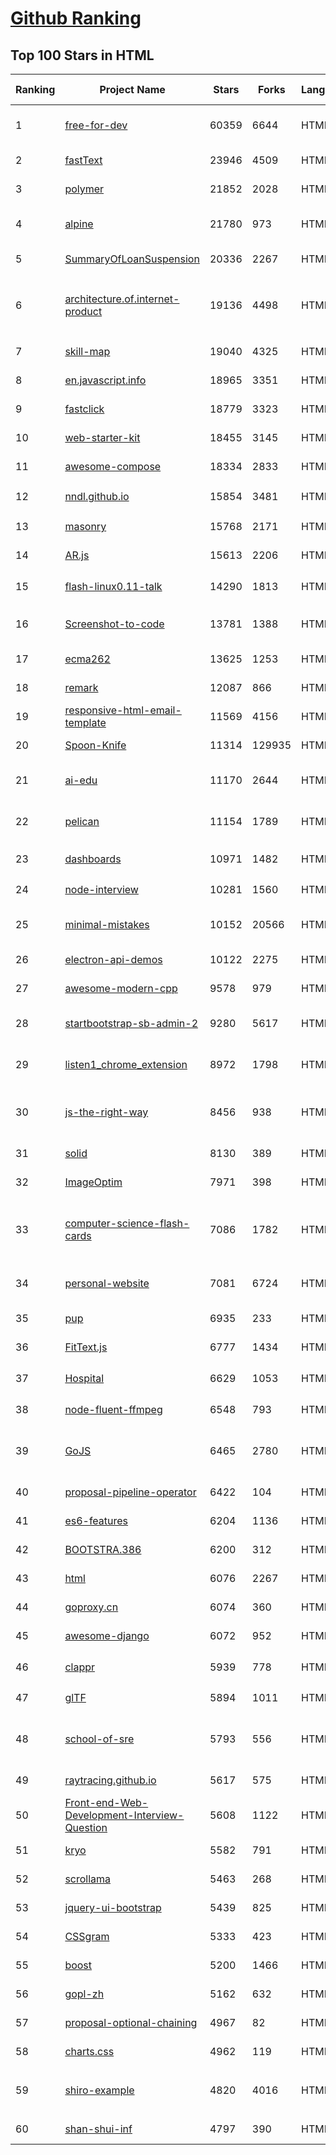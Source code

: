 [Github Ranking](../README.md)
==========

## Top 100 Stars in HTML

| Ranking | Project Name | Stars | Forks | Language | Open Issues | Description | Last Commit |
| ------- | ------------ | ----- | ----- | -------- | ----------- | ----------- | ----------- |
| 1 | [free-for-dev](https://github.com/ripienaar/free-for-dev) | 60359 | 6644 | HTML | 0 | A list of SaaS, PaaS and IaaS offerings that have free tiers of interest to devops and infradev | 2022-10-02T18:18:57Z |
| 2 | [fastText](https://github.com/facebookresearch/fastText) | 23946 | 4509 | HTML | 430 | Library for fast text representation and classification. | 2022-09-10T14:51:02Z |
| 3 | [polymer](https://github.com/Polymer/polymer) | 21852 | 2028 | HTML | 40 | Our original Web Component library. | 2022-06-03T21:59:52Z |
| 4 | [alpine](https://github.com/alpinejs/alpine) | 21780 | 973 | HTML | 19 | A rugged, minimal framework for composing JavaScript behavior in your markup.  | 2022-09-28T16:01:48Z |
| 5 | [SummaryOfLoanSuspension](https://github.com/WeNeedHome/SummaryOfLoanSuspension) | 20336 | 2267 | HTML | 0 | 全国各省市停贷通知汇总 | 2022-09-24T01:45:37Z |
| 6 | [architecture.of.internet-product](https://github.com/davideuler/architecture.of.internet-product) | 19136 | 4498 | HTML | 3 | 互联网公司技术架构，微信/淘宝/微博/腾讯/阿里/美团点评/百度/Google/Facebook/Amazon/eBay的架构，欢迎PR补充 | 2022-09-04T14:56:01Z |
| 7 | [skill-map](https://github.com/TeamStuQ/skill-map) | 19040 | 4325 | HTML | 67 | 程序员技能图谱 | 2022-09-08T07:16:01Z |
| 8 | [en.javascript.info](https://github.com/javascript-tutorial/en.javascript.info) | 18965 | 3351 | HTML | 73 | Modern JavaScript Tutorial  | 2022-10-02T19:09:05Z |
| 9 | [fastclick](https://github.com/ftlabs/fastclick) | 18779 | 3323 | HTML | 212 | Polyfill to remove click delays on browsers with touch UIs | 2021-08-13T16:01:47Z |
| 10 | [web-starter-kit](https://github.com/google/web-starter-kit) | 18455 | 3145 | HTML | 50 | Web Starter Kit - a workflow for multi-device websites | 2022-08-19T12:21:19Z |
| 11 | [awesome-compose](https://github.com/docker/awesome-compose) | 18334 | 2833 | HTML | 40 | Awesome Docker Compose samples | 2022-09-29T19:49:02Z |
| 12 | [nndl.github.io](https://github.com/nndl/nndl.github.io) | 15854 | 3481 | HTML | 70 | 《神经网络与深度学习》 邱锡鹏著 Neural Network and Deep Learning  | 2022-08-17T14:46:04Z |
| 13 | [masonry](https://github.com/desandro/masonry) | 15768 | 2171 | HTML | 60 | :love_hotel: Cascading grid layout plugin | 2021-10-03T09:17:12Z |
| 14 | [AR.js](https://github.com/jeromeetienne/AR.js) | 15613 | 2206 | HTML | 2 | Efficient Augmented Reality for the Web - 60fps on mobile! | 2022-04-28T04:47:17Z |
| 15 | [flash-linux0.11-talk](https://github.com/sunym1993/flash-linux0.11-talk) | 14290 | 1813 | HTML | 31 | 你管这破玩意叫操作系统源码 — 像小说一样品读 Linux 0.11 核心代码 | 2022-08-26T16:18:18Z |
| 16 | [Screenshot-to-code](https://github.com/emilwallner/Screenshot-to-code) | 13781 | 1388 | HTML | 15 | A neural network that transforms a design mock-up into a static website. | 2022-05-24T14:52:26Z |
| 17 | [ecma262](https://github.com/tc39/ecma262) | 13625 | 1253 | HTML | 288 | Status, process, and documents for ECMA-262 | 2022-09-30T19:03:42Z |
| 18 | [remark](https://github.com/gnab/remark) | 12087 | 866 | HTML | 160 | A simple, in-browser, markdown-driven slideshow tool. | 2022-05-24T16:15:00Z |
| 19 | [responsive-html-email-template](https://github.com/leemunroe/responsive-html-email-template) | 11569 | 4156 | HTML | 4 | A free simple responsive HTML email template | 2022-07-15T20:36:08Z |
| 20 | [Spoon-Knife](https://github.com/octocat/Spoon-Knife) | 11314 | 129935 | HTML | 1540 | This repo is for demonstration purposes only. | 2022-10-02T23:24:58Z |
| 21 | [ai-edu](https://github.com/microsoft/ai-edu) | 11170 | 2644 | HTML | 55 | AI education materials for Chinese students, teachers and IT professionals. | 2022-10-01T12:16:25Z |
| 22 | [pelican](https://github.com/getpelican/pelican) | 11154 | 1789 | HTML | 56 | Static site generator that supports Markdown and reST syntax. Powered by Python. | 2022-09-23T22:29:41Z |
| 23 | [dashboards](https://github.com/keen/dashboards) | 10971 | 1482 | HTML | 1 | Responsive dashboard templates 📊✨ | 2021-11-02T12:25:42Z |
| 24 | [node-interview](https://github.com/ElemeFE/node-interview) | 10281 | 1560 | HTML | 6 | How to pass the Node.js interview of ElemeFE. | 2020-10-19T03:29:22Z |
| 25 | [minimal-mistakes](https://github.com/mmistakes/minimal-mistakes) | 10152 | 20566 | HTML | 14 | :triangular_ruler: Jekyll theme for building a personal site, blog, project documentation, or portfolio. | 2022-10-02T10:24:25Z |
| 26 | [electron-api-demos](https://github.com/electron/electron-api-demos) | 10122 | 2275 | HTML | 41 | Explore the Electron APIs | 2022-06-27T16:07:51Z |
| 27 | [awesome-modern-cpp](https://github.com/rigtorp/awesome-modern-cpp) | 9578 | 979 | HTML | 1 | A collection of resources on modern C++ | 2022-09-14T11:28:58Z |
| 28 | [startbootstrap-sb-admin-2](https://github.com/StartBootstrap/startbootstrap-sb-admin-2) | 9280 | 5617 | HTML | 60 | A free, open source, Bootstrap admin theme created by Start Bootstrap | 2022-08-26T13:06:19Z |
| 29 | [listen1_chrome_extension](https://github.com/listen1/listen1_chrome_extension) | 8972 | 1798 | HTML | 245 | one for all free music in china (chrome extension, also works for firefox) | 2022-09-19T13:42:03Z |
| 30 | [js-the-right-way](https://github.com/braziljs/js-the-right-way) | 8456 | 938 | HTML | 17 | An easy-to-read, quick reference for JS best practices, accepted coding standards, and links around the Web | 2021-10-31T10:32:14Z |
| 31 | [solid](https://github.com/solid/solid) | 8130 | 389 | HTML | 131 | Solid - Re-decentralizing the web (project directory) | 2022-08-24T14:54:37Z |
| 32 | [ImageOptim](https://github.com/ImageOptim/ImageOptim) | 7971 | 398 | HTML | 161 | GUI image optimizer for Mac | 2022-09-17T13:15:49Z |
| 33 | [computer-science-flash-cards](https://github.com/jwasham/computer-science-flash-cards) | 7086 | 1782 | HTML | 3 | Mini website for testing both general CS knowledge and enforce coding practice and common algorithm/data structure memorization. | 2022-02-08T01:05:48Z |
| 34 | [personal-website](https://github.com/github/personal-website) | 7081 | 6724 | HTML | 0 | Code that'll help you kickstart a personal website that showcases your work as a software developer. | 2022-05-24T11:19:00Z |
| 35 | [pup](https://github.com/ericchiang/pup) | 6935 | 233 | HTML | 68 | Parsing HTML at the command line | 2022-05-27T12:04:39Z |
| 36 | [FitText.js](https://github.com/davatron5000/FitText.js) | 6777 | 1434 | HTML | 9 | A jQuery plugin for inflating web type | 2020-12-02T14:09:34Z |
| 37 | [Hospital](https://github.com/open-power-workgroup/Hospital) | 6629 | 1053 | HTML | 44 | OpenPower工作组收集汇总的医院开放数据 | 2020-10-27T03:02:37Z |
| 38 | [node-fluent-ffmpeg](https://github.com/fluent-ffmpeg/node-fluent-ffmpeg) | 6548 | 793 | HTML | 290 | A fluent API to FFMPEG (http://www.ffmpeg.org) | 2021-11-02T04:52:08Z |
| 39 | [GoJS](https://github.com/NorthwoodsSoftware/GoJS) | 6465 | 2780 | HTML | 1 | JavaScript diagramming library for interactive flowcharts, org charts, design tools, planning tools, visual languages. | 2022-09-29T20:52:24Z |
| 40 | [proposal-pipeline-operator](https://github.com/tc39/proposal-pipeline-operator) | 6422 | 104 | HTML | 26 | A proposal for adding a useful pipe operator to JavaScript. | 2022-09-07T21:37:26Z |
| 41 | [es6-features](https://github.com/rse/es6-features) | 6204 | 1136 | HTML | 16 | ECMAScript 6: Feature Overview & Comparison | 2020-11-21T17:25:58Z |
| 42 | [BOOTSTRA.386](https://github.com/kristopolous/BOOTSTRA.386) | 6200 | 312 | HTML | 36 | A vintage 1980s DOS inspired Twitter Bootstrap theme | 2022-06-23T03:03:21Z |
| 43 | [html](https://github.com/whatwg/html) | 6076 | 2267 | HTML | 1565 | HTML Standard | 2022-10-02T23:15:04Z |
| 44 | [goproxy.cn](https://github.com/goproxy/goproxy.cn) | 6074 | 360 | HTML | 1 | The most trusted Go module proxy in China. | 2022-08-04T09:17:02Z |
| 45 | [awesome-django](https://github.com/wsvincent/awesome-django) | 6072 | 952 | HTML | 2 | A curated list of awesome things related to Django | 2022-09-22T14:23:24Z |
| 46 | [clappr](https://github.com/clappr/clappr) | 5939 | 778 | HTML | 50 | :clapper: An extensible media player for the web. | 2022-10-03T00:36:46Z |
| 47 | [glTF](https://github.com/KhronosGroup/glTF) | 5894 | 1011 | HTML | 139 | glTF – Runtime 3D Asset Delivery | 2022-09-28T15:46:29Z |
| 48 | [school-of-sre](https://github.com/linkedin/school-of-sre) | 5793 | 556 | HTML | 16 | At LinkedIn, we are using this curriculum for onboarding our entry-level talents into the SRE role. | 2022-09-26T07:30:03Z |
| 49 | [raytracing.github.io](https://github.com/RayTracing/raytracing.github.io) | 5617 | 575 | HTML | 91 | Main Web Site (Online Books) | 2022-08-27T19:00:51Z |
| 50 | [Front-end-Web-Development-Interview-Question](https://github.com/paddingme/Front-end-Web-Development-Interview-Question) | 5608 | 1122 | HTML | 9 | 前端开发面试题大收集，前端面试集锦 :heart: :gift_heart: :cupid: | 2021-10-13T07:10:48Z |
| 51 | [kryo](https://github.com/EsotericSoftware/kryo) | 5582 | 791 | HTML | 18 | Java binary serialization and cloning: fast, efficient, automatic | 2022-09-15T18:02:53Z |
| 52 | [scrollama](https://github.com/russellgoldenberg/scrollama) | 5463 | 268 | HTML | 5 | Scrollytelling with IntersectionObserver. | 2022-06-19T16:57:23Z |
| 53 | [jquery-ui-bootstrap](https://github.com/jquery-ui-bootstrap/jquery-ui-bootstrap) | 5439 | 825 | HTML | 42 | A jQuery UI theme based on Twitter Bootstrap | 2018-06-18T08:06:30Z |
| 54 | [CSSgram](https://github.com/una/CSSgram) | 5333 | 423 | HTML | 33 | CSS library for Instagram filters | 2021-08-01T08:43:49Z |
| 55 | [boost](https://github.com/boostorg/boost) | 5200 | 1466 | HTML | 71 | Super-project for modularized Boost | 2022-10-03T02:00:02Z |
| 56 | [gopl-zh](https://github.com/golang-china/gopl-zh) | 5162 | 632 | HTML | 16 | :books: Go语言圣经中文版 | 2022-09-07T05:22:10Z |
| 57 | [proposal-optional-chaining](https://github.com/tc39/proposal-optional-chaining) | 4967 | 82 | HTML | 3 | None | 2022-01-24T21:12:16Z |
| 58 | [charts.css](https://github.com/ChartsCSS/charts.css) | 4962 | 119 | HTML | 16 | Open source CSS framework for data visualization. | 2022-08-14T20:16:05Z |
| 59 | [shiro-example](https://github.com/zhangkaitao/shiro-example) | 4820 | 4016 | HTML | 27 | 跟我学Shiro（我的公众号：kaitao-1234567，我的新书：《亿级流量网站架构核心技术》）  | 2021-09-01T06:23:31Z |
| 60 | [shan-shui-inf](https://github.com/LingDong-/shan-shui-inf) | 4797 | 390 | HTML | 10 | Procedurally generated Chinese landscape painting. | 2018-12-11T00:19:08Z |

